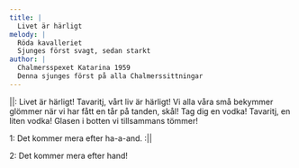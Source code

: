 ```yaml
---
title: |
  Livet är härligt
melody: |
  Röda kavalleriet
  Sjunges först svagt, sedan starkt
author: |
  Chalmersspexet Katarina 1959
  Denna sjunges först på alla Chalmerssittningar
---
```

||: Livet är härligt!
Tavaritj, vårt liv är härligt!
Vi alla våra små bekymmer glömmer
när vi har fått en tår på tanden, skål!
Tag dig en vodka!
Tavaritj, en liten vodka!
Glasen i botten vi tillsammans tömmer! 

1: Det kommer mera efter ha-a-and. :||

2: Det kommer mera efter hand!